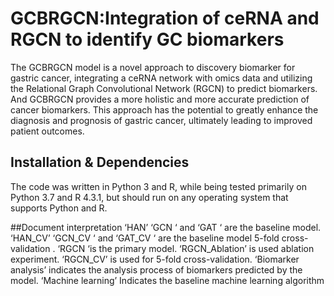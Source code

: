 # GCBRGCN:Integration of ceRNA and RGCN to identify GC biomarkers
The GCBRGCN model is a novel approach to discovery biomarker for gastric cancer, integrating a ceRNA network with omics data and utilizing the Relational Graph Convolutional Network (RGCN) to predict biomarkers. And GCBRGCN provides a more holistic and more accurate prediction of cancer biomarkers. This approach has the potential to greatly enhance the diagnosis and prognosis of gastric cancer, ultimately leading to improved patient outcomes.

## Installation & Dependencies
The code was written in Python 3 and R, while being tested primarily on Python 3.7 and R 4.3.1, but should run on any operating system that supports Python and R.

##Document interpretation
‘HAN’ ‘GCN ‘ and ‘GAT ‘ are the baseline model.
‘HAN_CV’ ‘GCN_CV ‘ and ‘GAT_CV ‘ are the baseline model 5-fold cross-validation .
‘RGCN ‘is the primary model.
‘RGCN_Ablation’ is used ablation experiment.
‘RGCN_CV’ is used for 5-fold cross-validation.
‘Biomarker analysis’ indicates the analysis process of biomarkers predicted by the model.
‘Machine learning’ Indicates the baseline machine learning algorithm

